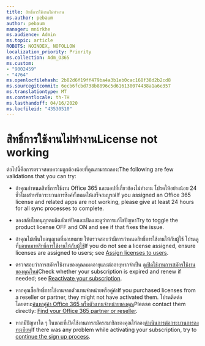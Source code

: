 ```yaml
---
title: สิทธิ์การใช้งานไม่ทํางาน
ms.author: pebaum
author: pebaum
manager: mnirkhe
ms.audience: Admin
ms.topic: article
ROBOTS: NOINDEX, NOFOLLOW
localization_priority: Priority
ms.collection: Adm_O365
ms.custom:
- "9002459"
- "4764"
ms.openlocfilehash: 2b82d6f19ff479ba4a3b1eb0cac168f38d2b2cd8
ms.sourcegitcommit: 6ecb6fcbd738b8896c5d616130074438a1a6e357
ms.translationtype: MT
ms.contentlocale: th-TH
ms.lasthandoff: 04/16/2020
ms.locfileid: "43530510"
---
```

# <a name="license-not-working"></a><span data-ttu-id="915e3-102">สิทธิ์การใช้งานไม่ทํางาน</span><span class="sxs-lookup"><span data-stu-id="915e3-102">License not working</span></span>

<span data-ttu-id="915e3-103">ต่อไปนี้คือการตรวจสอบความถูกต้องน้อยที่คุณสามารถลอง:</span><span class="sxs-lookup"><span data-stu-id="915e3-103">The following are few validations that you can try:</span></span>

- <span data-ttu-id="915e3-104">ถ้าคุณกําหนดสิทธิ์การใช้งาน Office 365 และแอปที่เกี่ยวข้องไม่ทํางาน โปรดให้อย่างน้อย 24 ชั่วโมงสําหรับกระบวนการซิงค์ทั้งหมดให้เสร็จสมบูรณ์</span><span class="sxs-lookup"><span data-stu-id="915e3-104">If you assigned an Office 365 license and related apps are not working, please give at least 24 hours for all sync processes to complete.</span></span> 

- <span data-ttu-id="915e3-105">ลองสลับใบอนุญาตผลิตภัณฑ์ปิดและเปิดและดูว่าการแก้ไขปัญหา</span><span class="sxs-lookup"><span data-stu-id="915e3-105">Try to toggle the product license OFF and ON and see if that fixes the issue.</span></span> 

- <span data-ttu-id="915e3-106">ถ้าคุณไม่เห็นใบอนุญาตที่มอบหมาย ให้ตรวจสอบว่ามีการกําหนดสิทธิ์การใช้งานให้กับผู้ใช้ โปรดดูที่[มอบหมายสิทธิ์การใช้งานให้กับผู้ใช้](https://docs.microsoft.com/en-us/microsoft-365/admin/manage/assign-licenses-to-users?view=o365-worldwide)</span><span class="sxs-lookup"><span data-stu-id="915e3-106">If you do not see a license assigned, ensure licenses are assigned to users; see [Assign licenses to users](https://docs.microsoft.com/en-us/microsoft-365/admin/manage/assign-licenses-to-users?view=o365-worldwide).</span></span>

- <span data-ttu-id="915e3-107">ตรวจสอบว่าการสมัครใช้งานของคุณหมดอายุและต่ออายุหากจําเป็น ดู[เปิดใช้งานการสมัครใช้งานของคุณใหม่](https://docs.microsoft.com/alchemyinsights/reactivate-your-subscription)</span><span class="sxs-lookup"><span data-stu-id="915e3-107">Check whether your subscription is expired and renew if needed; see [Reactivate your subscription](https://docs.microsoft.com/alchemyinsights/reactivate-your-subscription).</span></span> 

- <span data-ttu-id="915e3-108">หากคุณซื้อสิทธิ์การใช้งานจากตัวแทนจําหน่ายหรือคู่ค้า</span><span class="sxs-lookup"><span data-stu-id="915e3-108">If you purchased licenses from a reseller or partner, they might not have activated them.</span></span> <span data-ttu-id="915e3-109">โปรดติดต่อโดยตรง:[ค้นหาคู่ค้า Office 365 หรือตัวแทนจําหน่ายของคุณ](https://docs.microsoft.com//microsoft-365/admin/manage/find-your-partner-or-reseller)</span><span class="sxs-lookup"><span data-stu-id="915e3-109">Please contact them directly: [Find your Office 365 partner or reseller](https://docs.microsoft.com//microsoft-365/admin/manage/find-your-partner-or-reseller).</span></span>

- <span data-ttu-id="915e3-110">หากมีปัญหาใด ๆ ในขณะที่เปิดใช้งานการสมัครสมาชิกของคุณให้ลอง[ดําเนินการต่อกระบวนการลงทะเบียน](https://go.microsoft.com/fwlink/?linkid=2126800)</span><span class="sxs-lookup"><span data-stu-id="915e3-110">If there was any problem while activating your subscription, try to [continue the sign up process](https://go.microsoft.com/fwlink/?linkid=2126800).</span></span>

